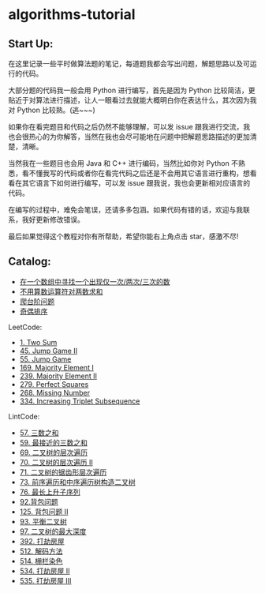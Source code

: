 # algorithms-tutorial

## Start Up:

在这里记录一些平时做算法题的笔记，每道题我都会写出问题，解题思路以及可运行的代码。

大部分题的代码我一般会用 Python 进行编写，首先是因为 Python 比较简洁，更贴近于对算法进行描述，让人一眼看过去就能大概明白你在表达什么，其次因为我对 Python 比较熟。(逃~~~)

如果你在看完题目和代码之后仍然不能够理解，可以发 issue 跟我进行交流，我也会很热心的为你解答，当然在我也会尽可能地在问题中把解题思路描述的更加清楚，清晰。

当然我在一些题目也会用 Java 和 C++ 进行编码，当然比如你对 Python 不熟悉，看不懂我写的代码或者你在看完代码之后还是不会用其它语言进行重构，想看看在其它语言下如何进行编写，可以发 issue 跟我说，我也会更新相对应语言的代码。

在编写的过程中，难免会笔误，还请多多包涵。如果代码有错的话，欢迎与我联系，我好更新修改错误。

最后如果觉得这个教程对你有所帮助，希望你能右上角点击 star，感激不尽! 

## Catalog:

* [在一个数组中寻找一个出现仅一次/两次/三次的数](https://github.com/happylindz/algorithms-tutorial/tree/master/others/findNumberInArray)    
* [不用算数运算符对两数求和](https://github.com/happylindz/algorithms-tutorial/tree/master/others/APlusB)    
* [爬台阶问题](https://github.com/happylindz/algorithms-tutorial/tree/master/others/ClimbStairs)   
* [奇偶排序](https://github.com/happylindz/algorithms-tutorial/tree/master/others/OddEvenSort)   

LeetCode:

* [1. Two Sum](https://github.com/happylindz/algorithms-tutorial/tree/master/leetcode/TwoSum)
* [45. Jump Game II](https://github.com/happylindz/algorithms-tutorial/tree/master/leetcode/JumpGame)
* [55. Jump Game](https://github.com/happylindz/algorithms-tutorial/tree/master/leetcode/JumpGame)
* [169. Majority Element I](https://github.com/happylindz/algorithms-tutorial/tree/master/leetcode/MajorityElement)
* [239. Majority Element II](https://github.com/happylindz/algorithms-tutorial/tree/master/leetcode/MajorityElement)
* [279. Perfect Squares](https://github.com/happylindz/algorithms-tutorial/tree/master/leetcode/PerfectSquares)
* [268. Missing Number](https://github.com/happylindz/algorithms-tutorial/tree/master/leetcode/MissingNumber)
* [334. Increasing Triplet Subsequence](https://github.com/happylindz/algorithms-tutorial/tree/master/leetcode/IncreasingTriplet)

LintCode: 

* [57. 三数之和](https://github.com/happylindz/algorithms-tutorial/tree/master/lintcode/ThreeSum)
* [59. 最接近的三数之和](https://github.com/happylindz/algorithms-tutorial/tree/master/lintcode/ThreeSum)
* [69. 二叉树的层次遍历](https://github.com/happylindz/algorithms-tutorial/tree/master/lintcode/Tree/LevelOrder)
* [70. 二叉树的层次遍历 II](https://github.com/happylindz/algorithms-tutorial/tree/master/lintcode/Tree/LevelOrder)
* [71. 二叉树的锯齿形层次遍历](https://github.com/happylindz/algorithms-tutorial/tree/master/lintcode/Tree/LevelOrder)
* [73. 前序遍历和中序遍历树构造二叉树](https://github.com/happylindz/algorithms-tutorial/tree/master/lintcode/PreInorder)
* [76. 最长上升子序列](https://github.com/happylindz/algorithms-tutorial/tree/master/lintcode/LongestIncreasingSubsequence)
* [92.背包问题](https://github.com/happylindz/algorithms-tutorial/tree/master/lintcode/Backpack)
* [125. 背包问题 II](https://github.com/happylindz/algorithms-tutorial/tree/master/lintcode/Backpack)
* [93. 平衡二叉树](https://github.com/happylindz/algorithms-tutorial/tree/master/lintcode/Tree/BalancedTree)
* [97. 二叉树的最大深度](https://github.com/happylindz/algorithms-tutorial/tree/master/lintcode/Tree/MaximumDepth)
* [392. 打劫房屋](https://github.com/happylindz/algorithms-tutorial/tree/master/lintcode/HouseRobber)
* [512. 解码方法](https://github.com/happylindz/algorithms-tutorial/tree/master/lintcode/Decodings)
* [514. 栅栏染色](https://github.com/happylindz/algorithms-tutorial/tree/master/lintcode/NumKeys)
* [534. 打劫房屋 II](https://github.com/happylindz/algorithms-tutorial/tree/master/lintcode/HouseRobber)
* [535. 打劫房屋 III](https://github.com/happylindz/algorithms-tutorial/tree/master/lintcode/HouseRobber)









